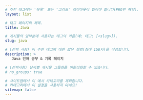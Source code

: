 ```yaml
---
# 추천 태그에는 '목록' 또는 '그리드' 레이아웃이 있어야 합니다(PRO만 해당).
layout: list

# 태그 페이지의 제목.
title: Java

# 게시물의 앞부분에 사용되는 태그의 이름(예: 태그: [<slug>]).
slug: java

# (선택 사항) 이 추천 태그에 대한 짧은 설명(최대 150자)을 작성합니다.
description: >
   Java 언어 공부 & 기록 페이지 

# (선택사항) 날짜별 게시물 그룹화를 비활성화할 수 있습니다.
# no_groups: true

# 사이트맵에서 이 예시 카테고리를 제외합니다.
# 카테고리에서 이 설정을 사용하지 마세요!
sitemap: false
---
```

